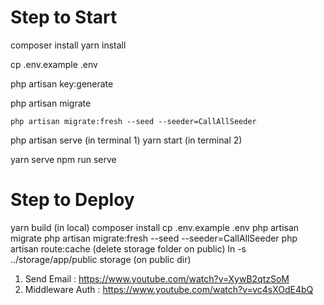 <h1>Step to Start</h1>

<!-- download all deps -->
composer install
yarn install
<!-- generate .env -->
cp .env.example .env
<!-- generate key -->
php artisan key:generate
<!-- migrate data -->
php artisan migrate
<!-- seeding data -->
    php artisan migrate:fresh --seed --seeder=CallAllSeeder
<!-- run -->
php artisan serve (in terminal 1)
yarn start (in terminal 2)

<!-- alternatif run -->
yarn serve
npm run serve 

<h1>Step to Deploy</h1>
<!-- build -->
yarn build (in local)
<!-- zip everything but node modules & vendor -->
<!-- use filezilla to transfer file -->
composer install
cp .env.example .env
php artisan migrate
php artisan migrate:fresh --seed --seeder=CallAllSeeder
php artisan route:cache 
<!-- trigger storage link ini shared hosting -->
(delete storage folder on public)
ln -s ../storage/app/public storage (on public dir)
<!--  -->


<!-- Referensi -->
1. Send Email : https://www.youtube.com/watch?v=XywB2qtzSoM
2. Middleware Auth : https://www.youtube.com/watch?v=vc4sXOdE4bQ    